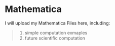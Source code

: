 # Mathematica
I will upload my Mathematica Files here, including:
>1. simple computation exmaples
>2. future scientific computation
 